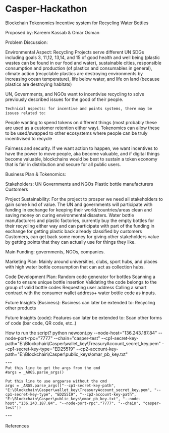 # Casper-Hackathon
Blockchain Tokenomics Incentive system for Recycling Water Bottles

Proposed by:
Kareem Kassab &
Omar Osman

Problem Discussion:


Environmental Aspect: Recycling Projects serve different UN SDGs including goals 3, 11,12, 13,14, and 15 of good health and well being (plastic wastes can be found in our food and water), sustainable cities, responsible consumption and production (of plastics and consumables in general), climate action (recyclable plastics are destroying environments by increasing ocean temperature), life below water, and life on land (because plastics are destroying habitats)

UN, Governments, and NGOs want to incentivise recycling to solve previously described issues for the good of their people.

    Technical Aspects: for incentive and points systems, there may be issues related to: 
People wanting to spend tokens on different things (most probably these are used as a customer retention either way). Tokenomics can allow these to be used/swapped to other ecosystems where people can be truly incentivised to recycle

Fairness and security. If we want action to happen, we want incentives to have the power to move people, aka become valuable, and if digital things become valuable, blockchains would be best to sustain a token economy that is fair in distribution and secure for all public users.
 




Business Plan & Tokenomics:
    
Stakeholders: 
UN
Governments and NGOs
Plastic bottle manufacturers
Customers

Project Sustainability:
 For the project to prosper we need all stakeholders to gain some kind of value. 
The UN and governments will participate with funding in exchange for keeping their world/countries/areas clean and saving money on curing environmental disasters.
Water bottle manufacturers and plastic factories, currently buy the empty bottles for their recycling either way and can participate with part of the funding in exchange for getting plastic back already classified by customers
Customers,  can get back some money for giving other stakeholders value by getting points that they can actually use for things they like.

Main Funding: governments, NGOs, companies.

Marketing Plan:
Mainly around universities, clubs, sport hubs, and places with high water bottle consumption that can act as collection hubs.

Code Development Plan:
Random code generator for bottles
Scanning a code to ensure unique bottle insertion
Validating the code belongs to the group of valid bottle codes
Requesting user address
Calling a smart contract with the consumer wallet address+ water bottle code as inputs.






Future Insights (Business):
Business can later be extended to:
Recycling other products


Future Insights (code):
Features can later be extended to:
Scan other forms of code (bar code, QR code, etc..)


How to run the script?
python newcont.py --node-host="136.243.187.84" --node-port-rpc="7777" --chain="casper-test" --cp1-secret-key-path="E:\Blockchain\Casper\wallet_key\TreasuryAccount_secret_key.pem" --cp1-secret-key-type="ED25519" --cp2-account-key-path="E:\Blockchain\Casper\public_keys\omar_pb_key.txt"


    """
    Put this line to get the args from the cmd
    #args = _ARGS.parse_args()

    Put this line to use argparse without the cmd
    args = _ARGS.parse_args(["--cp1-secret-key-path", "E:\Blockchain\Casper\wallet_key\TreasuryAccount_secret_key.pem", "--cp1-secret-key-type", "ED25519", "--cp2-account-key-path", "E:\Blockchain\Casper\public_keys\omar_pb_key.txt", "--node-host","136.243.187.84", "--node-port-rpc","7777", "--chain", "casper-test"])
    
    """


































References
